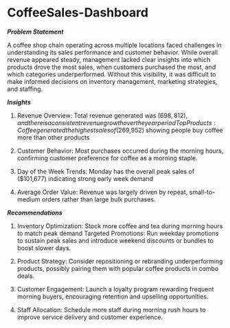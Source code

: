 # CoffeeSales-Dashboard 

***Problem Statement***

A coffee shop chain operating across multiple locations faced challenges in understanding its sales performance and customer behavior. While overall revenue appeared steady, management lacked clear insights into which products drove the most sales, when customers purchased the most, and which categories underperformed. Without this visibility, it was difficult to make informed decisions on inventory management, marketing strategies, and staffing.

 

***Insights***

1. Revenue Overview: Total revenue generated was ($698,812), and there is a consistent revenue growth over the year period 
Top Products: Coffee generated the highest sales of ($269,952) showing people buy coffee more than other products 

2. Customer Behavior: Most purchases occurred during the morning hours, confirming customer preference for coffee as a morning staple.

3. Day of the Week Trends: Monday has the overall peak sales of ($101,677) indicating strong early week demand

4. Average Order Value: Revenue was largely driven by repeat, small-to-medium orders rather than large bulk purchases.


***Recommendations***

1. Inventory Optimization: Stock more coffee and tea during morning hours to match peak demand
Targeted Promotions: Run weekday promotions to sustain peak sales and introduce weekend discounts or bundles to boost slower days.

2. Product Strategy: Consider repositioning or rebranding underperforming products, possibly pairing them with popular coffee products in combo deals.

3. Customer Engagement: Launch a loyalty program rewarding frequent morning buyers, encouraging retention and upselling opportunities.

4. Staff Allocation: Schedule more staff during morning rush hours to improve service delivery and customer experience.
